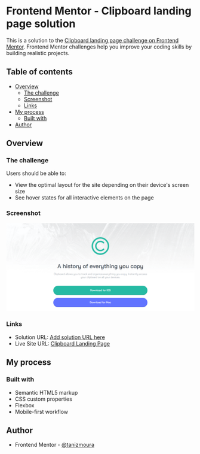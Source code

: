# Frontend Mentor - Clipboard landing page solution

This is a solution to the [Clipboard landing page challenge on Frontend Mentor](https://www.frontendmentor.io/challenges/clipboard-landing-page-5cc9bccd6c4c91111378ecb9). Frontend Mentor challenges help you improve your coding skills by building realistic projects. 

## Table of contents

- [Overview](#overview)
  - [The challenge](#the-challenge)
  - [Screenshot](#screenshot)
  - [Links](#links)
- [My process](#my-process)
  - [Built with](#built-with)
- [Author](#author)

## Overview

### The challenge

Users should be able to:

- View the optimal layout for the site depending on their device's screen size
- See hover states for all interactive elements on the page

### Screenshot

<img src="assets/images/preview.png">

### Links

- Solution URL: [Add solution URL here](https://your-solution-url.com)
- Live Site URL: [Clipboard Landing Page]([https://your-live-site-url.com](https://tanizmoura.github.io/Clipboard-landing-page/))

## My process

### Built with

- Semantic HTML5 markup
- CSS custom properties
- Flexbox
- Mobile-first workflow

## Author

- Frontend Mentor - [@tanizmoura](https://www.frontendmentor.io/profile/tanizmoura)


